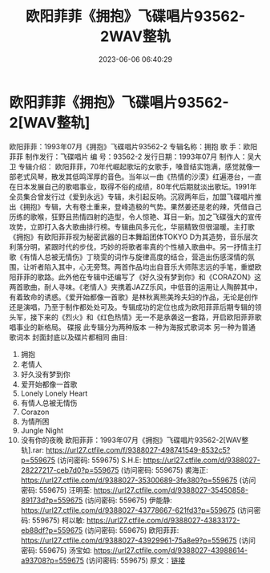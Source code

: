 ﻿---
title: 欧阳菲菲《拥抱》飞碟唱片93562-2WAV整轨
date: 2023-06-06 06:40:29
categories: WAV车载音乐、镜像
tags: 华语中文
---
# 欧阳菲菲《拥抱》飞碟唱片93562-2[WAV整轨]

欧阳菲菲：1993年07月《拥抱》飞碟唱片93562-2
专辑名称：拥抱
歌 手：欧阳菲菲
制作发行：飞碟唱片
编 号：93562-2
发行日期：1993年07月
制作人：吴大卫
专辑介绍：
欧阳菲菲，70年代崛起歌坛的女歌手，嗓音结实饱满，感觉就像一部老式风琴，散发其低鸣浑厚的音色。当年以一曲《热情的沙漠》红遍港台，一直在日本发展自己的歌唱事业，取得不俗的成绩，80年代后期就淡出歌坛。1991年全员集合曾发行过《爱到永远》专辑，未引起反响。沉寂两年后，加盟飞碟唱片推出《拥抱》专辑，大有卷土重来，登峰造极的气势。果然姜还是老的辣，凭借自己历练的歌喉，狂野且热情四射的造型，令人惊艳、耳目一新。加之飞碟强大的宣传攻势，立即打入各大歌曲排行榜。专辑曲风多元化，华丽精致但很温暖。主打歌《拥抱》有欧阳菲菲视为秘密武器的日本舞蹈团体TOKYO
D为其造势，音乐层次利落分明，紧跟时代的步伐，巧妙的将歌者率真的个性植入歌曲中。另一抒情主打歌《有情人总被无情伤》丁晓雯的词作与旋律高度的结合，营造出伤感深情的氛围，让听者陷入其中，心无旁骛。两首作品均出自音乐大师陈志远的手笔，重塑欧阳菲菲的歌路。此外他在专辑中还编写了《好久没有梦到你》和《CORAZON》这两首歌曲，耐人寻味。《老情人》夹携着JAZZ乐风，中低音的运用让人陶醉其中，有着致命的诱惑。《爱开始都像一首歌》是林秋离熊美玲夫妇的作品，无论是创作还是演唱，乃至于制作都处处可及。专辑成功的定位也成为欧阳菲菲后期专辑的领头军，接下来的《烈火》和《红色热情》无一不是承袭这一套路，开启欧阳菲菲歌唱事业的新格局。
碟报
此专辑分为两种版本 一种为海报式歌词本 另一种为普通歌词本
封面封底以及碟片都相同
曲目:
01. 拥抱
02. 老情人
03. 好久没有梦到你
04. 爱开始都像一首歌
05. Lonely Lonely Heart
06. 有情人总被无情伤
07. Corazon
08. 为情所困
09. Jungle Night
10. 没有你的夜晚
欧阳菲菲：1993年07月《拥抱》飞碟唱片93562-2[WAV整轨].rar: https://url27.ctfile.com/f/9388027-498741549-8532c5?p=559675
(访问密码: 559675)
S.H.E: https://url27.ctfile.com/d/9388027-28227217-ceb7d0?p=559675
(访问密码: 559675)
裘海正: https://url27.ctfile.com/d/9388027-35300689-3fe380?p=559675
(访问密码: 559675)
汪明荃: https://url27.ctfile.com/d/9388027-35450858-89173d?p=559675
(访问密码: 559675)
伊能静: https://url27.ctfile.com/d/9388027-43778667-621fd3?p=559675
(访问密码: 559675)
柯以敏: https://url27.ctfile.com/d/9388027-43833172-eb88df?p=559675
(访问密码: 559675)
欧阳菲菲: https://url27.ctfile.com/d/9388027-43929961-75a8e9?p=559675
(访问密码: 559675)
汤宝如: https://url27.ctfile.com/d/9388027-43988614-a93708?p=559675
(访问密码: 559675)
原文：[链接](https://blog.sina.com.cn/s/blog_1647c7e760103127o.html)